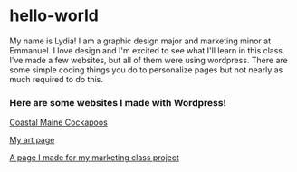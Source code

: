 # hello-world
My name is Lydia! I am a graphic design major and marketing minor at Emmanuel. I love design and I'm excited to see what I'll learn in this class. I've made a few websites, but all of them were using wordpress. There are some simple coding things you do to personalize pages but not nearly as much required to do this. 
<H3>Here are some websites I made with Wordpress!</H3>
<p><a href="http://coastalmainecockapoos.org">Coastal Maine Cockapoos</a></p>
<p><a href="https://vividlyinspiredart.wordpress.com/">My art page</a></p>
<p><a href="https://streetsmartdevice.wordpress.com/">A page I made for my marketing class project</a></p>
